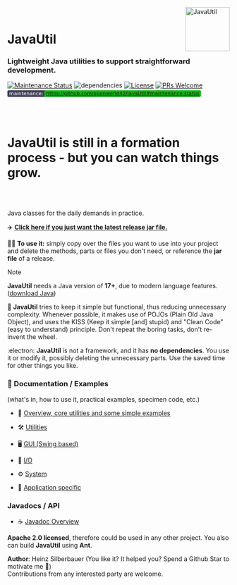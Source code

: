<style>
    .left {
   	 	font-family: Dejavu Sans; 
        font-size: 0.8em;
		/* top-left top-right bottom-right bottom-left */
        border-radius: 3px 0px 0px 3px;
        padding: 1px 3px 1px 4px;
    }
    .right {
   	 	font-family: Dejavu Sans; 
        font-size: 0.8em;
        border-radius: 0px 3px 3px 0px;
       	padding: 1px 3px 1px 4px;
    }
    .whiteOnGrey {
        color:white;
        background-color:darkgrey;
    }
    .whiteOnBlack {
        color:white;
        background-color:#404058;
    }
    .whiteOnGreen {
        color:white;
        background-color:#10b810;
    }
    .whiteOnBlue {
        color:white;
        background-color:blue;
    }
    .whiteOnDarkBlue {
        color:white;
        background-color:#1010b8;
    }
    .whiteOnOrange {
        color:white;
        background-color:orange;
    }
    .blueOnLightGrey {
        color:#0000ff;
        background-color:lightgrey;
    }
</style>

<img src="https://upload.wikimedia.org/wikipedia/commons/thumb/0/0b/Oxygen480-actions-office-chart-pie.svg/128px-Oxygen480-actions-office-chart-pie.svg.png" 
alt="JavaUtil" align="right" style="right:40px; top:18px; width:100px; border:none;" />

<br />

# JavaUtil 

<h3>Lightweight Java utilities to support straightforward development.</h3>

[![Maintenance Status](https://badgen.net/badge/maintenance/active/green)](https://github.com/openworld42/JavaUtil#maintenance-status)
![dependencies](https://img.shields.io/badge/dependencies-none-orange)
[![License](https://badgen.net/badge/issue/active/blue)](https://github.com/openworld42/JavaUtil/issues)
[![PRs Welcome](https://img.shields.io/badge/PRs-welcome-brightgreen.svg?style=flat-square)](https://makeapullrequest.com)
<br /> 
<span class="left whiteOnBlack">maintenance:</span><span class="right whiteOnGreen">https://github.com/openworld42/JavaUtil#maintenance-status</span>&nbsp;

<br />
<br />

# JavaUtil is still in a formation process - but you can watch things grow.

<br />
<br />


Java classes for the daily demands in practice. 

:airplane: **[Click here if you just want the latest release jar file.](https://github.com/openworld42/JavaTemplate/blob/master/template_v1.1.0.jar)**

:mechanic: **To use it:** simply copy over the files you want to use into your project and delete the methods, parts or files you don't need, or reference the **jar file** of a release. 

> [!NOTE]
> **JavaUtil** needs a Java version of **17+**, due to modern language features. ([download Java](https://openjdk.org/))

:thinking: **JavaUtil** tries to keep it simple but functional, 
thus reducing unnecessary complexity. Whenever possible, it makes use  of POJOs (Plain Old Java Object), and uses the KISS (Keep it simple [and] stupid) and "Clean Code" (easy to understand) principle. Don't repeat the boring tasks, don't re-invent the wheel. 

:electron: **JavaUtil** is not a framework, and it has **no dependencies**. You use it or modify it, possibly deleting the unnecessary parts. Use the saved time for other things you like.

### :book: Documentation / Examples 
(what's in, how to use it, practical examples, specimen code, etc.)

- :bicyclist: [Overview, core utilities and some simple examples](examples/README.md)<br />

- :hammer_and_wrench: [Utilities](examples/util/README.md)<br />

- :desktop_computer: [GUI (Swing based)](examples/gui/README.md)<br />

- :floppy_disk: [I/O](examples/io/README.md)<br />

- :gear: [System](examples/system/README.md)<br />

- :iphone: [Application specific](examples/app/README.md)<br />


### Javadocs / API

- :coffee: [Javadoc Overview][javadoc_url]<br />


**Apache 2.0 licensed**, therefore could be used in any other project. You also can build **JavaUtil**
using **Ant**.<br />

**Author**: Heinz Silberbauer  (You like it? It helped you? Spend a Github Star to motivate me **🐳**)<br />
Contributions from any interested party are welcome.

<!-- Repository -->

[repo_url]: https://github.com/openworld42/JavaUtil
[examples_top_url]: https://github.com/openworld42/JavaUtil/tree/master/examples/README.md
[javadoc_url]: https://github.com/openworld42/JavaUtil/tree/master/javadoc/index.html


